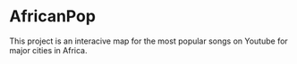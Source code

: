 # AfricanPop 
This project is an interacive map for the most popular songs on Youtube for major cities in Africa.
